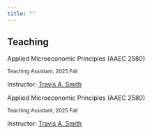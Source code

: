 ```yaml
---
title: ""
---
```


<!-- Teaching 区块 -->
<div class="teaching-page">
  <div class="left-column">
    <h2>Teaching</h2>
  </div>
  <div class="right-column">

Applied Microeconomic Principles (AAEC 2580)

<span style="font-size: smaller;">Teaching Assistant, 2025 Fall<span>

Instructor: [Travis A. Smith](https://sites.google.com/view/travisasmith/home)


Applied Microeconomic Principles (AAEC 2580)

<span style="font-size: smaller;">Teaching Assistant, 2025 Fall<span>

Instructor: [Travis A. Smith](https://sites.google.com/view/travisasmith/home)


  </div>
</div>

